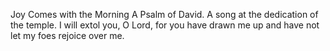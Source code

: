 Joy Comes with the Morning A Psalm of David. A song at the dedication of the temple. I will extol you, O Lord, for you have drawn me up and have not let my foes rejoice over me.
